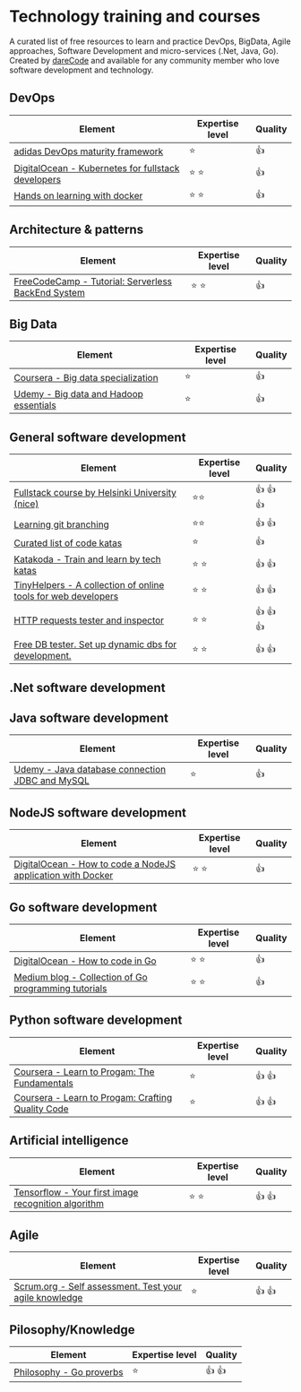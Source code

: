 # Technology training and courses
A curated list of free resources to learn and practice DevOps, BigData, Agile approaches, Software Development and micro-services (.Net, Java, Go).
Created by [dareCode](https://www.darecode.com) and available for any community member who love software development and technology.

## DevOps
| Element       | Expertise level | Quality |
| ------------- |-------------| -----|
| [adidas DevOps maturity framework](https://github.com/adidas/adidas-devops-maturity-framework/blob/master/framework/dmii.md) | :star:  | :+1: |
| [DigitalOcean - Kubernetes for fullstack developers](https://www.digitalocean.com/community/curriculums/kubernetes-for-full-stack-developers)    | :star: :star:      |   :+1: |
| [Hands on learning with docker](https://labs.play-with-docker.com)    | :star: :star:      |   :+1: |

## Architecture & patterns
| Element       | Expertise level | Quality |
| ------------- |-------------| -----|
| [FreeCodeCamp - Tutorial: Serverless BackEnd System](https://www.freecodecamp.org/news/complete-back-end-system-with-serverless/) | :star: :star: | :+1: |

## Big Data
| Element       | Expertise level | Quality |
| ------------- |-------------| -----|
| [Coursera - Big data specialization](https://es.coursera.org/specializations/big-data) | :star:  | :+1: |
| [Udemy - Big data and Hadoop essentials](https://www.udemy.com/course/big-data-and-hadoop-essentials-free-tutorial/) | :star:  | :+1: |  

## General software development
| Element       | Expertise level | Quality |
| ------------- |-------------| -----|
| [Fullstack course by Helsinki University (nice)](https://fullstackopen.com/en/) | :star::star:  | :+1: :+1: :+1: |
| [Learning git branching](https://learngitbranching.js.org) | :star::star:  | :+1: :+1: |
| [Curated list of code katas](https://github.com/gamontal/awesome-katas) | :star: | :+1: |
| [Katakoda - Train and learn by tech katas](https://www.katacoda.com/) | :star: :star:  | :+1: :+1: |
| [TinyHelpers - A collection of online tools for web developers](https://tiny-helpers.dev/) | :star: :star:  | :+1: :+1: |
| [HTTP requests tester and inspector](https://requestbin.com/) | :star: :star:  | :+1: :+1: :+1: |
| [Free DB tester. Set up dynamic dbs for development.](https://www.db4free.net) | :star: :star:  | :+1: :+1: |

## .Net software development

## Java software development
| Element       | Expertise level | Quality |
| ------------- |-------------| -----|
| [Udemy - Java database connection JDBC and MySQL](https://www.udemy.com/course/how-to-connect-java-jdbc-to-mysql)   | :star: | :+1: |

## NodeJS software development
| Element       | Expertise level | Quality |
| ------------- |-------------| -----|
| [DigitalOcean - How to code a NodeJS application with Docker](https://www.digitalocean.com/community/tutorials/how-to-build-a-node-js-application-with-docker) | :star: :star: | :+1: |

## Go software development
| Element       | Expertise level | Quality |
| ------------- |-------------| -----|
| [DigitalOcean - How to code in Go](https://www.digitalocean.com/community/tutorial_series/how-to-code-in-go) | :star: :star: | :+1: |
| [Medium blog - Collection of Go programming tutorials](https://blog.learngoprogramming.com/) | :star: :star: | :+1: |

## Python software development

| Element       | Expertise level | Quality |
| ------------- |-------------| -----|
| [Coursera - Learn to Progam: The Fundamentals](https://www.coursera.org/learn/learn-to-program) | :star: | :+1: :+1: |
| [Coursera - Learn to Progam: Crafting Quality Code](https://www.coursera.org/learn/program-code) | :star: | :+1: :+1: |

## Artificial intelligence
| Element       | Expertise level | Quality |
| ------------- |-------------| -----|
| [Tensorflow - Your first image recognition algorithm](https://www.tensorflow.org/tutorials/keras/classification) | :star: :star: | :+1: :+1: |

## Agile
| Element       | Expertise level | Quality |
| ------------- |-------------| -----|
| [Scrum.org - Self assessment. Test your agile knowledge](https://www.scrum.org/open-assessments) | :star: | :+1: :+1: |

## Pilosophy/Knowledge
| Element       | Expertise level | Quality |
| ------------- |-------------| -----|
| [Philosophy - Go proverbs](https://go-proverbs.github.io/) | :star: | :+1: :+1: |
